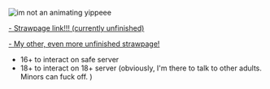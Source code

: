 ![im not an animating yippeee](https://github.com/user-attachments/assets/45ed8bf8-9bae-4811-91a5-9ceabb2eadad)

[- Strawpage link!!! (currently unfinished)](https://pan1c5h11v3.straw.page)

[- My other, even more unfinished strawpage!](https://h00b33w00d.straw.page) 
- 16+ to interact on safe server
- 18+ to interact on 18+ server (obviously, I'm there to talk to other adults. Minors can fuck off. )
